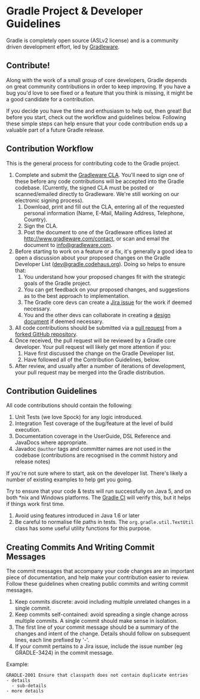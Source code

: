 # Gradle Project & Developer Guidelines

Gradle is completely open source (ASLv2 license) and is a community driven development effort, led by [Gradleware](http://gradleware.com).

## Contribute!

Along with the work of a small group of core developers, Gradle depends on great community contributions in order to keep improving.
If you have a bug you'd love to see fixed or a feature that you think is missing, it might be a good candidate for a contribution.

If you decide you have the time and enthusiasm to help out, then great! But before you start, check out the workflow and guidelines below.
Following these simple steps can help ensure that your code contribution ends up a valuable part of a future Gradle release.

## Contribution Workflow

This is the general process for contributing code to the Gradle project.

1. Complete and submit the [Gradleware CLA](http://www.gradleware.com/agreements/gradleware-contributor-license-agreement.pdf).
You'll need to sign one of these before any code contributions will be accepted into the Gradle codebase.
(Currently, the signed CLA must be posted or scanned/emailed directly to Gradleware. We're still working on our electronic signing process).
    1. Download, print and fill out the CLA, entering all of the requested personal information (Name, E-Mail, Mailing Address, Telephone, Country).
    2. Sign the CLA.
    3. Post the document to one of the Gradleware offices listed at http://www.gradleware.com/contact, or scan and email the document to info@gradleware.com.
2. Before starting to work on a feature or a fix, it's generally a good idea to open a discussion about your proposed changes on the Gradle Developer List (dev@gradle.codehaus.org). 
Doing so helps to ensure that:
    1. You understand how your proposed changes fit with the strategic goals of the Gradle project.
    2. You can get feedback on your proposed changes, and suggestions as to the best approach to implementation.
    3. The Gradle core devs can create a [Jira issue](http://issues.gradle.org) for the work if deemed necessary.
    4. You and the other devs can collaborate in creating a [design document](design-docs) if deemed necessary.
3. All code contributions should be submitted via a [pull request](https://help.github.com/articles/using-pull-requests) from a [forked GitHub repository](https://help.github.com/articles/fork-a-repo).
4. Once received, the pull request will be reviewed by a Gradle core developer. Your pull request will likely get more attention if you:
    1. Have first discussed the change on the Gradle Developer list.
    2. Have followed all of the Contribution Guidelines, below.
5. After review, and usually after a number of iterations of development, your pull request may be merged into the Gradle distribution.

## Contribution Guidelines

All code contributions should contain the following:

1. Unit Tests (we love Spock) for any logic introduced.
2. Integration Test coverage of the bug/feature at the level of build execution.
3. Documentation coverage in the UserGuide, DSL Reference and JavaDocs where appropriate.
4. Javadoc `@author` tags and committer names are not used in the codebase (contributions are recognised in the commit history and release notes)

If you're not sure where to start, ask on the developer list. There's likely a number of existing examples to help get you going.

Try to ensure that your code & tests will run successfully on Java 5, and on both *nix and Windows platforms. 
The [Gradle CI](http://builds.gradle.org/) will verify this, but it helps if things work first time.

1. Avoid using features introduced in Java 1.6 or later
2. Be careful to normalise file paths in tests. The `org.gradle.util.TextUtil` class has some useful utility functions for this purpose.

## Creating Commits And Writing Commit Messages

The commit messages that accompany your code changes are an important piece of documentation, and help make your contribution easier to review.
Follow these guidelines when creating public commits and writing commit messages.

1. Keep commits discrete: avoid including multiple unrelated changes in a single commit.
2. Keep commits self-contained: avoid spreading a single change across multiple commits. A single commit should make sense in isolation.
3. The first line of your commit message should be a summary of the changes and intent of the change. Details should follow on subsequent lines, each line prefixed by '-'.
4. If your commit pertains to a Jira issue, include the issue number (eg GRADLE-3424) in the commit message.

Example:

    GRADLE-2001 Ensure that classpath does not contain duplicate entries
    - details
      - sub-details
    - more details
